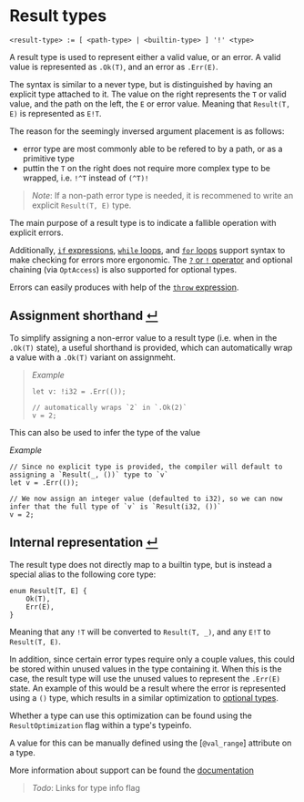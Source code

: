# Result types
```
<result-type> := [ <path-type> | <builtin-type> ] '!' <type>
```

A result type is used to represent either a valid value, or an error.
A valid value is represented as `.Ok(T)`, and an error as `.Err(E)`.

The syntax is similar to a never type, but is distinguished by having an explicit type attached to it.
The value on the right represents the `T` or valid value, and the path on the left, the `E` or error value.
Meaning that `Result(T, E)` is represented as `E!T`.

The reason for the seemingly inversed argument placement is as follows:
- error type are most commonly able to be refered to by a path, or as a primitive type
- puttin the `T` on the right does not require more complex type to be wrapped, i.e. `!^T` instead of `(^T)!`

> _Note_: If a non-path error type is needed, it is recommened to write an explicit `Result(T, E)` type.

The main purpose of a result type is to indicate a fallible operation with explicit errors.

Additionally, [`if` expressions], [`while` loops], and [`for` loops] support syntax to make checking for errors more ergonomic.
The [`?` or `!` operator] and optional chaining (via `OptAccess`) is also supported for optional types.

Errors can easily produces with help of the [`throw` expression].

## Assignment shorthand [↵](#result-types)

To simplify assigning a non-error value to a result type (i.e. when in the `.Ok(T)` state), a useful shorthand is provided, which can automatically wrap a value with a `.Ok(T)` variant on assignmeht.

> _Example_
> ```
> let v: !i32 = .Err(());
> 
> // automatically wraps `2` in `.Ok(2)`
> v = 2;
> ```

This can also be used to infer the type of the value

_Example_
```
// Since no explicit type is provided, the compiler will default to assigning a `Result(_, ())` type to `v`
let v = .Err(());

// We now assign an integer value (defaulted to i32), so we can now infer that the full type of `v` is `Result(i32, ())`
v = 2;
```

## Internal representation [↵](#result-types)

The result type does not directly map to a builtin type, but is instead a special alias to the following core type:
```
enum Result[T, E] {
    Ok(T),
    Err(E),
}
```
Meaning that any `!T` will be converted to `Result(T, _)`, and any `E!T` to `Result(T, E)`.

In addition, since certain error types require only a couple values, this could be stored within unused values in the type containing it.
When this is the case, the result type will use the unused values to represent the `.Err(E)` state.
An example of this would be a result where the error is represented using a `()` type, which results in a similar optimization to [optional types].

Whether a type can use this optimization can be found using the `ResultOptimization` flag within a type's typeinfo.

A value for this can be manually defined using the [`@val_range`] attribute on a type.

More information about support can be found the [documentation]

> _Todo_: Links for type info flag



[documentation]:              #internal-representation- "Todo: link to docs"
[optional types]:             ./optional-types.md
[`if` expressions]:           ../../../expressions/if-expressions.md#optional-shorthand-
[`while` loops]:              ../../../expressions/loop-expressions.md#result-while-
[`for` loops]:                ../../../expressions/loop-expressions.md#result-for-
[`throw` expression]:         ../../../expressions/throw-expressions.md
[`?` or `!` operator]:        ../../../operators/special-operators.md#try-operator- 